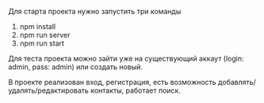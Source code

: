 Для старта проекта нужно запустить три команды 

1) npm install
2) npm run server
3) npm run start
 
Для теста проекта можно зайти уже на существующий аккаут (login: admin, pass: admin) или создать новый.

В проекте реализован вход, регистрация, есть возможность добавлять/удалять/редактировать контакты, работает поиск.
